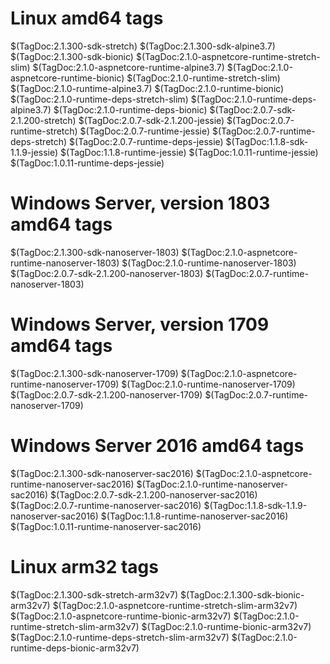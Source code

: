 # Linux amd64 tags

$(TagDoc:2.1.300-sdk-stretch)
$(TagDoc:2.1.300-sdk-alpine3.7)
$(TagDoc:2.1.300-sdk-bionic)
$(TagDoc:2.1.0-aspnetcore-runtime-stretch-slim)
$(TagDoc:2.1.0-aspnetcore-runtime-alpine3.7)
$(TagDoc:2.1.0-aspnetcore-runtime-bionic)
$(TagDoc:2.1.0-runtime-stretch-slim)
$(TagDoc:2.1.0-runtime-alpine3.7)
$(TagDoc:2.1.0-runtime-bionic)
$(TagDoc:2.1.0-runtime-deps-stretch-slim)
$(TagDoc:2.1.0-runtime-deps-alpine3.7)
$(TagDoc:2.1.0-runtime-deps-bionic)
$(TagDoc:2.0.7-sdk-2.1.200-stretch)
$(TagDoc:2.0.7-sdk-2.1.200-jessie)
$(TagDoc:2.0.7-runtime-stretch)
$(TagDoc:2.0.7-runtime-jessie)
$(TagDoc:2.0.7-runtime-deps-stretch)
$(TagDoc:2.0.7-runtime-deps-jessie)
$(TagDoc:1.1.8-sdk-1.1.9-jessie)
$(TagDoc:1.1.8-runtime-jessie)
$(TagDoc:1.0.11-runtime-jessie)
$(TagDoc:1.0.11-runtime-deps-jessie)

# Windows Server, version 1803 amd64 tags

$(TagDoc:2.1.300-sdk-nanoserver-1803)
$(TagDoc:2.1.0-aspnetcore-runtime-nanoserver-1803)
$(TagDoc:2.1.0-runtime-nanoserver-1803)
$(TagDoc:2.0.7-sdk-2.1.200-nanoserver-1803)
$(TagDoc:2.0.7-runtime-nanoserver-1803)

# Windows Server, version 1709 amd64 tags

$(TagDoc:2.1.300-sdk-nanoserver-1709)
$(TagDoc:2.1.0-aspnetcore-runtime-nanoserver-1709)
$(TagDoc:2.1.0-runtime-nanoserver-1709)
$(TagDoc:2.0.7-sdk-2.1.200-nanoserver-1709)
$(TagDoc:2.0.7-runtime-nanoserver-1709)

# Windows Server 2016 amd64 tags

$(TagDoc:2.1.300-sdk-nanoserver-sac2016)
$(TagDoc:2.1.0-aspnetcore-runtime-nanoserver-sac2016)
$(TagDoc:2.1.0-runtime-nanoserver-sac2016)
$(TagDoc:2.0.7-sdk-2.1.200-nanoserver-sac2016)
$(TagDoc:2.0.7-runtime-nanoserver-sac2016)
$(TagDoc:1.1.8-sdk-1.1.9-nanoserver-sac2016)
$(TagDoc:1.1.8-runtime-nanoserver-sac2016)
$(TagDoc:1.0.11-runtime-nanoserver-sac2016)

# Linux arm32 tags

$(TagDoc:2.1.300-sdk-stretch-arm32v7)
$(TagDoc:2.1.300-sdk-bionic-arm32v7)
$(TagDoc:2.1.0-aspnetcore-runtime-stretch-slim-arm32v7)
$(TagDoc:2.1.0-aspnetcore-runtime-bionic-arm32v7)
$(TagDoc:2.1.0-runtime-stretch-slim-arm32v7)
$(TagDoc:2.1.0-runtime-bionic-arm32v7)
$(TagDoc:2.1.0-runtime-deps-stretch-slim-arm32v7)
$(TagDoc:2.1.0-runtime-deps-bionic-arm32v7)

